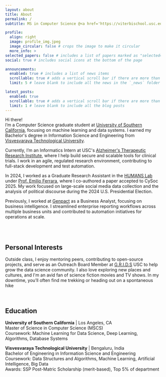 ```yaml
---
layout: about
title: About
permalink: /
subtitle: MS in Computer Science @<a href='https://viterbischool.usc.edu/'>USC</a>

profile:
  align: right
  image: profile_img.jpeg
  image_circular: false # crops the image to make it circular
  more_info: >
selected_papers: false # includes a list of papers marked as "selected={true}"
social: true # includes social icons at the bottom of the page

announcements:
  enabled: true # includes a list of news items
  scrollable: true # adds a vertical scroll bar if there are more than 3 news items
  limit: 5 # leave blank to include all the news in the `_news` folder

latest_posts:
  enabled: true
  scrollable: true # adds a vertical scroll bar if there are more than 3 new posts items
  limit: 1 # leave blank to include all the blog posts
---
```


Hi there!  
I’m a Computer Science graduate student at [University of Southern California](https://www.usc.edu/),
focusing on machine learning and data systems.
I earned my Bachelor's degree in Information Science and Engineering
from [Visvesvaraya Technological University](https://www.vtu.ac.in/).

Currently, I’m an Informatics Intern at USC's [Alzheimer's Therapeutic Research Institute](https://atri.usc.edu/),
where I help build secure and scalable tools for clinical trials.
I work in an agile, regulated research environment, contributing to full-stack development and test automation.

In 2024,
I worked as a Graduate Research Assistant in the [HUMANS Lab](http://www.emilio.ferrara.name/code/)
under [Prof. Emilio Ferrara](https://www.emilio.ferrara.name/),
where I co-authored a paper accepted to CySoc 2025.
My work focused on large-scale social media data collection and the analysis of political discourse during the 2024 U.S.
Presidential Election.

Previously, I worked at [Genpact](https://www.genpact.com/) as a Business Analyst, focusing on business intelligence. I
streamlined enterprise reporting workflows across multiple business units and contributed to automation initiatives for
operations at scale.

<br>

<br>

## Personal Interests

Outside class, I enjoy mentoring peers, contributing to open-source projects, and serve as an Outreach Board Member
at [G.R.I.D.S](https://gridsusc.com/) USC to help grow the data science community. I also love exploring new places and cultures, and I'm an avid fan of science fiction movies and TV shows.
In my downtime, you’ll often find me trekking or heading out on a spontaneous hike

<br>

## Education

**University of Southern California** | Los Angeles, CA  
Master of Science in Computer Science (MSCS)  
Coursework: Machine Learning for Data Science, Deep Learning, Algorithms, Database Systems

**Visvesvaraya Technological University** | Bengaluru, India  
Bachelor of Engineering in Information Science and Engineering  
Coursework: Data Structures and Algorithms, Machine Learning, Artificial Intelligence, Big Data  
Awards: SSP Post-Matric Scholarship (merit-based), Top 5% of department
